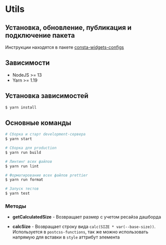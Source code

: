 # Utils

## Установка, обновление, публикация и подключение пакета

Инструкции находятся в пакете [consta-widgets-configs](https://github.com/gazprom-neft/consta-widgets-configs)

## Зависимости
- NodeJS >= 13
- Yarn >= 1.19

## Установка зависимостей

```bash
$ yarn install
```

## Основные команды

```bash
# Сборка и старт development-сервера
$ yarn start

# Сборка для production
$ yarn run build

# Линтинг всех файлов
$ yarn run lint

# Форматирование всех файлов prettier
$ yarn run format

# Запуск тестов
$ yarn test
```

### Методы

- **getCalculatedSize** - Возвращает размер с учетом ресайза дашборда

- **calcSize** - Возвращает строку вида `calc(SIZE * var(--base-size))`. Используется в `postcss-functions`, так же можно использовать напрямую для вставки в `style` аттрибут элемента
